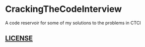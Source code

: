# CrackingTheCodeInterview
A code reservoir for some of my solutions to the problems in CTCI
## [LICENSE](https://github.com/chrisjim316/CrackingTheCodeInterview/blob/master/LICENSE)
